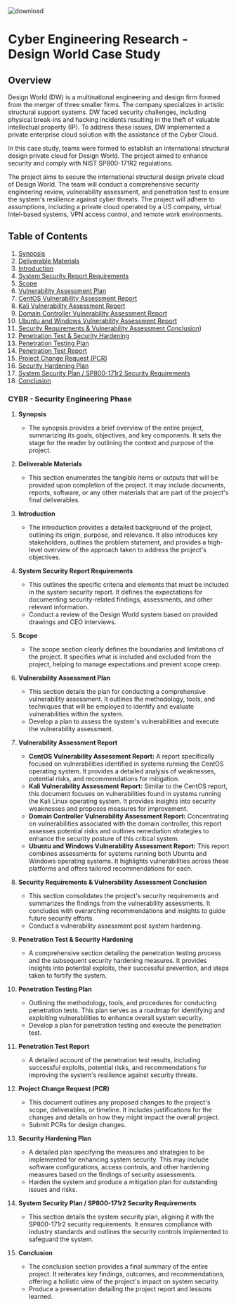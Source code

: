 ![download](https://github.com/jmart375/Case-Study/assets/91294710/5d0e34e8-db90-496c-a878-c3b5ea9fc391)
# Cyber Engineering Research - Design World Case Study

## Overview
Design World (DW) is a multinational engineering and design firm formed from the merger of three smaller firms. The company specializes in artistic structural support systems. DW faced security challenges, including physical break-ins and hacking incidents resulting in the theft of valuable intellectual property (IP). To address these issues, DW implemented a private enterprise cloud solution with the assistance of the Cyber Cloud.

In this case study, teams were formed to establish an international structural design private cloud for Design World. The project aimed to enhance security and comply with NIST SP800-171R2 regulations.

The project aims to secure the international structural design private cloud of Design World. The team will conduct a comprehensive security engineering review, vulnerability assessment, and penetration test to ensure the system's resilience against cyber threats. The project will adhere to assumptions, including a private cloud operated by a US company, virtual Intel-based systems, VPN access control, and remote work environments.

## Table of Contents

1. [Synopsis](#synopsis)
2. [Deliverable Materials](https://github.com/jmart375/Deliverable-Materials)
3. [Introduction](#introduction)
4. [System Security Report Requirements](https://github.com/jmart375/System-Security-Requirements)
5. [Scope](https://github.com/jmart375/Scope)
6. [Vulnerability Assessment Plan](https://github.com/jmart375/Vulnerability-Assessment-Plan)
7. [CentOS Vulnerability Assessment Report](https://github.com/jmart375/Vulnerability-Assessment-Reports)
8. [Kali Vulnerability Assessment Report](#kali-vulnerability-assessment-report)
9. [Domain Controller Vulnerability Assessment Report](#domain-controller-vulnerability-assessment-report)
10. [Ubuntu and Windows Vulnerability Assessment Report](#ubuntu-and-windows-vulnerability-assessment-report)
11. [Security Requirements & Vulnerability Assessment Conclusion](https://github.com/jmart375/Security-Requirements-Vulnerability-Assessment-Conclusion))
12. [Penetration Test & Security Hardening](https://github.com/jmart375/Penetration-Test-Security-Hardening-)
13. [Penetration Testing Plan](https://github.com/jmart375/Penetration-Testing-Plan/blob/main/README.md)
14. [Penetration Test Report](https://github.com/jmart375/Penetration-Test-Report/blob/main/README.md)
15. [Project Change Request (PCR)](https://github.com/jmart375/Project-Change-Request-PCR-)
16. [Security Hardening Plan](https://github.com/jmart375/Security-Hardening-Plan)
17. [System Security Plan / SP800-171r2 Security Requirements](https://github.com/jmart375/System-Security-Plan-SP800-171r2-Security-Requirements-/blob/main/README.md)
18. [Conclusion](https://github.com/jmart375/Conclusion)



### CYBR - Security Engineering Phase
1. **Synopsis**
   - The synopsis provides a brief overview of the entire project, summarizing its goals, objectives, and key components. It sets the stage for the reader by outlining the context and purpose of the project.
  
2. **Deliverable Materials**
   - This section enumerates the tangible items or outputs that will be provided upon completion of the project. It may include documents, reports, software, or any other materials that are part of the project's final deliverables.

3. **Introduction**
   - The introduction provides a detailed background of the project, outlining its origin, purpose, and relevance. It also introduces key stakeholders, outlines the problem statement, and provides a high-level overview of the approach taken to address the project's objectives.

5. **System Security Report Requirements**
   - This outlines the specific criteria and elements that must be included in the system security report. It defines the expectations for documenting security-related findings, assessments, and other relevant information.
   - Conduct a review of the Design World system based on provided drawings and CEO interviews.

6. **Scope**
   - The scope section clearly defines the boundaries and limitations of the project. It specifies what is included and excluded from the project, helping to manage expectations and prevent scope creep.

7. **Vulnerability Assessment Plan**
   - This section details the plan for conducting a comprehensive vulnerability assessment. It outlines the methodology, tools, and techniques that will be employed to identify and evaluate vulnerabilities within the system.
   - Develop a plan to assess the system's vulnerabilities and execute the vulnerability assessment.

8. **Vulnerability Assessment Report**
    - **CentOS Vulnerability Assessment Report:**
A report specifically focused on vulnerabilities identified in systems running the CentOS operating system. It provides a detailed analysis of weaknesses, potential risks, and recommendations for mitigation.
    - **Kali Vulnerability Assessment Report:**
Similar to the CentOS report, this document focuses on vulnerabilities found in systems running the Kali Linux operating system. It provides insights into security weaknesses and proposes measures for improvement.
   - **Domain Controller Vulnerability Assessment Report:**
Concentrating on vulnerabilities associated with the domain controller, this report assesses potential risks and outlines remediation strategies to enhance the security posture of this critical system.
   - **Ubuntu and Windows Vulnerability Assessment Report:**
This report combines assessments for systems running both Ubuntu and Windows operating systems. It highlights vulnerabilities across these platforms and offers tailored recommendations for each.

9. **Security Requirements & Vulnerability Assessment Conclusion**
    - This section consolidates the project's security requirements and summarizes the findings from the vulnerability assessments. It concludes with overarching recommendations and insights to guide future security efforts.
    - Conduct a vulnerability assessment post system hardening.

11. **Penetration Test & Security Hardening**
    - A comprehensive section detailing the penetration testing process and the subsequent security hardening measures. It provides insights into potential exploits, their successful prevention, and steps taken to fortify the system.

11. **Penetration Testing Plan**
    - Outlining the methodology, tools, and procedures for conducting penetration tests. This plan serves as a roadmap for identifying and exploiting vulnerabilities to enhance overall system security.
    - Develop a plan for penetration testing and execute the penetration test.

12. **Penetration Test Report**
    - A detailed account of the penetration test results, including successful exploits, potential risks, and recommendations for improving the system's resilience against security threats.

13. **Project Change Request (PCR)**
    - This document outlines any proposed changes to the project's scope, deliverables, or timeline. It includes justifications for the changes and details on how they might impact the overall project.
    - Submit PCRs for design changes.
     
14. **Security Hardening Plan**
    - A detailed plan specifying the measures and strategies to be implemented for enhancing system security. This may include software configurations, access controls, and other hardening measures based on the findings of security assessments.
    - Harden the system and produce a mitigation plan for outstanding issues and risks.

15. **System Security Plan / SP800-171r2 Security Requirements**
    - This section details the system security plan, aligning it with the SP800-171r2 security requirements. It ensures compliance with industry standards and outlines the security controls implemented to safeguard the system.

17. **Conclusion**
    - The conclusion section provides a final summary of the entire project. It reiterates key findings, outcomes, and recommendations, offering a holistic view of the project's impact on system security.
    - Produce a presentation detailing the project report and lessons learned.
